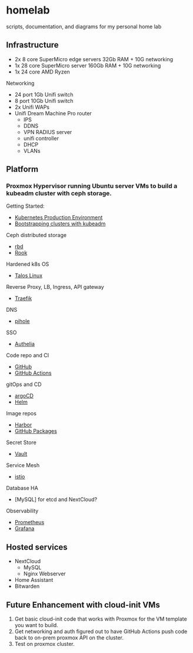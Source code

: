 # homelab
scripts, documentation, and diagrams for my personal home lab

## Infrastructure

* 2x 8 core SuperMicro edge servers 32Gb RAM + 10G networking
* 1x 28 core SuperMicro server 160Gb RAM + 10G networking
* 1x 24 core AMD Ryzen 

Networking

* 24 port 1Gb Unifi switch
* 8 port 10Gb Unifi switch
* 2x Unifi WAPs
* Unifi Dream Machine Pro router
    * IPS
    * DDNS
    * VPN RADIUS server
    * unifi controller
    * DHCP
    * VLANs

## Platform

### Proxmox Hypervisor running Ubuntu server VMs to build a kubeadm cluster with ceph storage.

Getting Started:
* [Kubernetes Production Environment](https://kubernetes.io/docs/setup/production-environment/)
* [Bootstrapping clusters with kubeadm](https://kubernetes.io/docs/setup/production-environment/tools/kubeadm/)

Ceph distributed storage
* [rbd](https://kubernetes.io/docs/concepts/storage/volumes/#rbd)
* [Rook](https://rook.io/)

Hardened k8s OS
* [Talos Linux](https://www.talos.dev)

Reverse Proxy, LB, Ingress, API gateway
* [Traefik](https://doc.traefik.io/traefik/providers/kubernetes-ingress/)

DNS
* [pihole](https://pi-hole.net)

SSO
* [Authelia](https://www.authelia.com/docs/)

Code repo and CI
* [GitHub](https://github.com)
* [GitHub Actions](https://github.com)

gitOps and CD
* [argoCD](https://argo-cd.readthedocs.io/en/stable/)
* [Helm](https://helm.sh)

Image repos
* [Harbor](https://goharbor.io/)
* [GitHub Packages](https://github.com)

Secret Store
* [Vault](https://www.vaultproject.io/)

Service Mesh
* [istio](https://istio.io/)

Database HA
* [MySQL] for etcd and NextCloud?

Observability
* [Prometheus](https://prometheus.io/)
* [Grafana](https://grafana.com/)

## Hosted services

* NextCloud
    * MySQL
    * Nginx Webserver
* Home Assistant
* Bitwarden


## Future Enhancement with cloud-init VMs

1. Get basic cloud-init code that works with Proxmox for the VM template you want to build.
1. Get networking and auth figured out to have GitHub Actions push code back to on-prem proxmox API on the cluster.
1. Test on proxmox cluster.